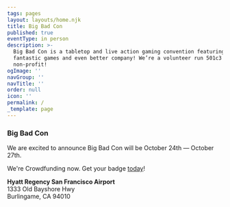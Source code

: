 ```yaml
---
tags: pages
layout: layouts/home.njk
title: Big Bad Con
published: true
eventType: in person
description: >-
  Big Bad Con is a tabletop and live action gaming convention featuring
  fantastic games and even better company! We’re a volunteer run 501c3
  non-profit!
ogImage: ''
navGroup: ''
navTitle: ''
order: null
icon: ''
permalink: /
_template: page
---
```


### Big Bad Con

We are excited to announce Big Bad Con will be October 24th — October 27th.

We're Crowdfunding now. Get your badge [today](https://www.backerkit.com/c/projects/big-bad-con-inc/big-bad-con-2024/?ref=website)!

**Hyatt Regency San Francisco Airport**\
1333 Old Bayshore Hwy\
Burlingame, CA 94010
